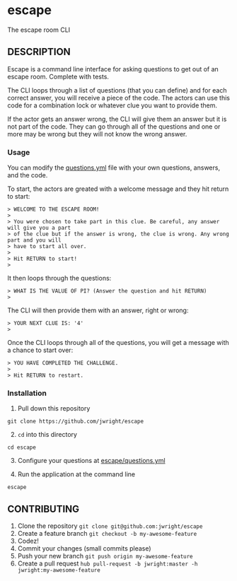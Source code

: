 escape
======

The escape room CLI

## DESCRIPTION

Escape is a command line interface for asking questions to get out of an escape room. Complete with tests.

The CLI loops through a list of questions (that you can define) and for each correct answer, you will receive a piece of the code. The
actors can use this code for a combination lock or whatever clue you want to provide them.

If the actor gets an answer wrong, the CLI will give them an answer but it is not part of the code. They can go through all of the questions and
one or more may be wrong but they will not know the wrong answer.

### Usage

You can modify the [questions.yml](escape/questions.yml) file with your own questions, answers, and the code.

To start, the actors are greated with a welcome message and they hit return to start:

```
> WELCOME TO THE ESCAPE ROOM!
>
> You were chosen to take part in this clue. Be careful, any answer will give you a part
> of the clue but if the answer is wrong, the clue is wrong. Any wrong part and you will
> have to start all over.
>
> Hit RETURN to start!
>
```

It then loops through the questions:

```
> WHAT IS THE VALUE OF PI? (Answer the question and hit RETURN)
>
```

The CLI will then provide them with an answer, right or wrong:

```
> YOUR NEXT CLUE IS: '4'
>
```

Once the CLI loops through all of the questions, you will get a message with a chance to start over:

```
> YOU HAVE COMPLETED THE CHALLENGE.
>
> Hit RETURN to restart.
```

### Installation

1. Pull down this repository

```
git clone https://github.com/jwright/escape
```

2. `cd` into this directory

```
cd escape
```

3. Configure your questions at [escape/questions.yml](escape/questions.yml)

4. Run the application at the command line

```
escape
```

## CONTRIBUTING

1. Clone the repository `git clone git@github.com:jwright/escape`
1. Create a feature branch `git checkout -b my-awesome-feature`
1. Codez!
1. Commit your changes (small commits please)
1. Push your new branch `git push origin my-awesome-feature`
1. Create a pull request `hub pull-request -b jwright:master -h jwright:my-awesome-feature`
